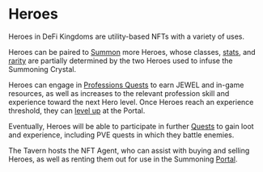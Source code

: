 # Heroes

Heroes in DeFi Kingdoms are utility-based NFTs with a variety of uses.

Heroes can be paired to [Summon](summoning.md) more Heroes, whose classes, [stats](stats.md), and [rarity](rarity.md) are partially determined by the two Heroes used to infuse the Summoning Crystal.

Heroes can engage in [Professions Quests](../professions/) to earn JEWEL and in-game resources, as well as increases to the relevant profession skill and experience toward the next Hero level. Once Heroes reach an experience threshold, they can [level up](leveling.md) at the Portal.

Eventually, Heroes will be able to participate in further [Quests](quests.md) to gain loot and experience, including PVE quests in which they battle enemies.

The Tavern hosts the NFT Agent, who can assist with buying and selling Heroes, as well as renting them out for use in the Summoning [Portal](../portal.md).
